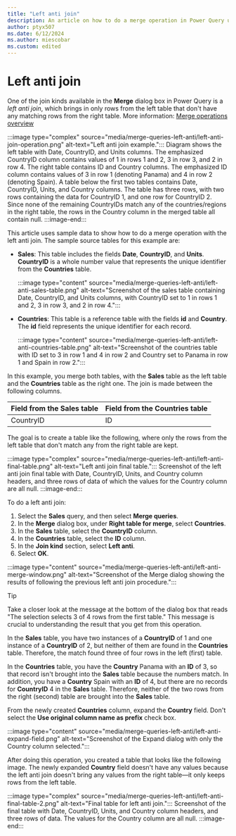 ```yaml
---
title: "Left anti join"
description: An article on how to do a merge operation in Power Query using the Left anti join kind. 
author: ptyx507
ms.date: 6/12/2024
ms.author: miescobar
ms.custom: edited
---
```


# Left anti join

One of the join kinds available in the **Merge** dialog box in Power Query is a *left anti join*, which brings in only rows from the left table that don't have any matching rows from the right table. More information: [Merge operations overview](merge-queries-overview.md)

:::image type="complex" source="media/merge-queries-left-anti/left-anti-join-operation.png" alt-text="Left anti join example.":::
   Diagram shows the left table with Date, CountryID, and Units columns. The emphasized CountryID column contains values of 1 in rows 1 and 2, 3 in row 3, and 2 in row 4. The right table contains ID and Country columns. The emphasized ID column contains values of 3 in row 1 (denoting Panama) and 4 in row 2 (denoting Spain). A table below the first two tables contains Date, CountryID, Units, and Country columns. The table has three rows, with two rows containing the data for CountryID 1, and one row for CountryID 2. Since none of the remaining CountryIDs match any of the countries/regions in the right table, the rows in the Country column in the merged table all contain null.
   :::image-end:::

This article uses sample data to show how to do a merge operation with the left anti join. The sample source tables for this example are:

* **Sales**: This table includes the fields **Date**, **CountryID**, and **Units**. **CountryID** is a whole number value that represents the unique identifier from the **Countries** table.

  :::image type="content" source="media/merge-queries-left-anti/left-anti-sales-table.png" alt-text="Screenshot of the sales table containing Date, CountryID, and Units columns, with CountryID set to 1 in rows 1 and 2, 3 in row 3, and 2 in row 4.":::

* **Countries**: This table is a reference table with the fields **id** and **Country**. The **id** field represents the unique identifier for each record.

  :::image type="content" source="media/merge-queries-left-anti/left-anti-countries-table.png" alt-text="Screenshot of the countries table with ID set to 3 in row 1 and 4 in row 2 and Country set to Panama in row 1 and Spain in row 2.":::

In this example, you merge both tables, with the **Sales** table as the left table and the **Countries** table as the right one. The join is made between the following columns.

|Field from the Sales table| Field from the Countries table|
|-----------|------------------|
|CountryID|ID|

The goal is to create a table like the following, where only the rows from the left table that don't match any from the right table are kept.

:::image type="complex" source="media/merge-queries-left-anti/left-anti-final-table.png" alt-text="Left anti join final table.":::
   Screenshot of the left anti join final table with Date, CountryID, Units, and Country column headers, and three rows of data of which the values for the Country column are all null.
:::image-end:::

To do a left anti join:

1. Select the **Sales** query, and then select **Merge queries**.
2. In the **Merge** dialog box, under **Right table for merge**, select **Countries**.
3. In the **Sales** table, select the **CountryID** column.
4. In the **Countries** table, select the **ID** column.
5. In the **Join kind** section, select **Left anti**.
6. Select **OK**.

:::image type="content" source="media/merge-queries-left-anti/left-anti-merge-window.png" alt-text="Screenshot of the Merge dialog showing the results of following the previous left anti join procedure.":::

> [!TIP]
>Take a closer look at the message at the bottom of the dialog box that reads "The selection selects 3 of 4 rows from the first table." This message is crucial to understanding the result that you get from this operation.

In the **Sales** table, you have two instances of a **CountryID** of 1 and one instance of a **CountryID** of 2, but neither of them are found in the **Countries** table. Therefore, the match found three of four rows in the left (first) table.

In the **Countries** table, you have the **Country** Panama with an **ID** of 3, so that record isn't brought into the **Sales** table because the numbers match. In addition, you have a **Country** Spain with an **ID** of 4, but there are no records for **CountryID** 4 in the **Sales** table. Therefore, neither of the two rows from the right (second) table are brought into the **Sales** table.

From the newly created **Countries** column, expand the **Country** field. Don't select the **Use original column name as prefix** check box.

:::image type="content" source="media/merge-queries-left-anti/left-anti-expand-field.png" alt-text="Screenshot of the Expand dialog with only the Country column selected.":::

After doing this operation, you created a table that looks like the following image. The newly expanded **Country** field doesn't have any values because the left anti join doesn't bring any values from the right table&mdash;it only keeps rows from the left table.

:::image type="complex" source="media/merge-queries-left-anti/left-anti-final-table-2.png" alt-text="Final table for left anti join.":::
   Screenshot of the final table with Date, CountryID, Units, and Country column headers, and three rows of data. The values for the Country column are all null.
:::image-end:::
